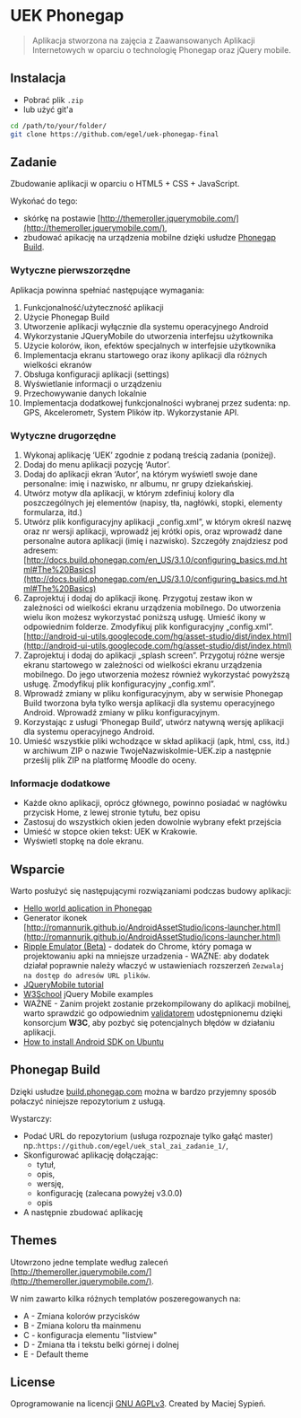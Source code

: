 # UEK Phonegap
> Aplikacja stworzona na zajęcia z Zaawansowanych Aplikacji Internetowych w oparciu o technologię Phonegap oraz jQuery mobile.

## Instalacja

 - Pobrać plik `.zip`
 - lub użyć git'a

```bash
cd /path/to/your/folder/
git clone https://github.com/egel/uek-phonegap-final
```

## Zadanie
Zbudowanie aplikacji w oparciu o HTML5 + CSS + JavaScript.

Wykońać do tego:

  - skórkę na postawie [http://themeroller.jquerymobile.com/](http://themeroller.jquerymobile.com/),
  - zbudować apikację na urządzenia mobilne dzięki usłudze [Phonegap Build](http://build.phonegap.com).


### Wytyczne pierwszorzędne

Aplikacja powinna spełniać następujące wymagania:

  1. Funkcjonalność/użyteczność aplikacji
  2. Użycie Phonegap Build
  3. Utworzenie aplikacji wyłącznie dla systemu operacyjnego Android
  4. Wykorzystanie JQueryMobile do utworzenia interfejsu użytkownika
  5. Użycie kolorów, ikon, efektów specjalnych w interfejsie użytkownika
  6. Implementacja ekranu startowego oraz ikony aplikacji dla różnych wielkości ekranów
  7. Obsługa konfiguracji aplikacji (settings)
  8. Wyświetlanie informacji o urządzeniu
  9. Przechowywanie danych lokalnie
  10. Implementacja dodatkowej funkcjonalności wybranej przez sudenta: np. GPS, Akcelerometr, System Plików itp. Wykorzystanie API.


### Wytyczne drugorzędne

  1. Wykonaj aplikację ‘UEK’ zgodnie z podaną treścią zadania (poniżej).
  2. Dodaj do menu aplikacji pozycję ‘Autor’.
  3. Dodaj do aplikacji ekran ‘Autor’, na którym wyświetl swoje dane personalne: imię i nazwisko, nr albumu, nr grupy dziekańskiej.
  4. Utwórz motyw dla aplikacji, w którym zdefiniuj kolory dla poszczególnych jej elementów (napisy, tła, nagłówki, stopki, elementy formularza, itd.)
  5. Utwórz plik konfiguracyjny aplikacji „config.xml”, w którym określ nazwę oraz nr wersji aplikacji, wprowadź jej krótki opis, oraz wprowadź dane personalne autora aplikacji (imię i nazwisko). Szczegóły znajdziesz pod adresem: [http://docs.build.phonegap.com/en_US/3.1.0/configuring_basics.md.html#The%20Basics](http://docs.build.phonegap.com/en_US/3.1.0/configuring_basics.md.html#The%20Basics)
  6. Zaprojektuj i dodaj do aplikacji ikonę. Przygotuj zestaw ikon w zależności od wielkości ekranu urządzenia mobilnego. Do utworzenia wielu ikon możesz wykorzystać poniższą usługę. Umieść ikony w odpowiednim folderze. Zmodyfikuj plik konfiguracyjny „config.xml”. [http://android-ui-utils.googlecode.com/hg/asset-studio/dist/index.html](http://android-ui-utils.googlecode.com/hg/asset-studio/dist/index.html)
  7. Zaprojektuj i dodaj do aplikacji „splash screen”. Przygotuj różne wersje ekranu startowego w zależności od wielkości ekranu urządzenia mobilnego. Do jego utworzenia możesz również wykorzystać powyższą usługę. Zmodyfikuj plik konfiguracyjny „config.xml”.
  8. Wprowadź zmiany w pliku konfiguracyjnym, aby w serwisie Phonegap Build tworzona była tylko wersja aplikacji dla systemu operacyjnego Android. Wprowadź zmiany w pliku konfiguracyjnym.
  9. Korzystając z usługi ‘Phonegap Build’, utwórz natywną wersję aplikacji dla systemu operacyjnego Android.
  10. Umieść wszystkie pliki wchodzące w skład aplikacji (apk, html, css, itd.) w archiwum ZIP o nazwie TwojeNazwiskoImie-UEK.zip a następnie prześlij plik ZIP na platformę Moodle do oceny.

### Informacje dodatkowe

  - Każde okno aplikacji, oprócz głównego, powinno posiadać w nagłówku przycisk Home, z lewej stronie tytułu, bez opisu
  - Zastosuj do wszystkich okien jeden dowolnie wybrany efekt przejścia
  - Umieść w stopce okien tekst: UEK w Krakowie.
  - Wyświetl stopkę na dole ekranu.


## Wsparcie
Warto posłużyć się następującymi rozwiązaniami podczas budowy aplikacji:

  - [Hello world aplication in Phonegap](https://github.com/phonegap/phonegap-start)
  - Generator ikonek [http://romannurik.github.io/AndroidAssetStudio/icons-launcher.html](http://romannurik.github.io/AndroidAssetStudio/icons-launcher.html)
  - [Ripple Emulator (Beta)](https://chrome.google.com/webstore/detail/ripple-emulator-beta/geelfhphabnejjhdalkjhgipohgpdnoc) - dodatek do Chrome, który pomaga w projektowaniu apki na mniejsze urzadzenia - WAŻNE: aby dodatek działał poprawnie należy właczyć w ustawieniach rozszerzeń `Zezwalaj na dostęp do adresów URL plików`.
  - [JQueryMobile tutorial](http://www.w3schools.com/jquerymobile/default.asp)
  - [W3School](http://www.w3schools.com/jquerymobile/jquerymobile_examples.asp) jQuery Mobile examples
  - WAŻNE - Zanim projekt zostanie przekompilowany do aplikacji mobilnej, warto sprawdzić go odpowiednim [validatorem](http://validator.w3.org/#validate_by_input) udostępnionemu dzięki konsorcjum **W3C**, aby pozbyć się potencjalnych błędów w działaniu aplikacji.
  - [How to install Android SDK on Ubuntu](http://askubuntu.com/questions/318246/complete-installation-guide-for-android-sdk-adt-bundle-on-ubuntu)


## Phonegap Build

Dzięki usłudze [build.phonegap.com](http://build.phonegap.com) można w bardzo przyjemny sposób połaczyć niniejsze repozytorium z usługą.

Wystarczy:

  - Podać URL do repozytorium (usługa rozpoznaje tylko gałąć master) np.:`https://github.com/egel/uek_stal_zai_zadanie_1/`,
  - Skonfigurować aplikację dołączając:
    - tytuł,
    - opis,
    - wersję,
    - konfigurację (zalecana powyżej v3.0.0)
    - opis
  - A następnie zbudować aplikację

## Themes
Utowrzono jedne template według zaleceń [http://themeroller.jquerymobile.com/](http://themeroller.jquerymobile.com/).

W nim zawarto kilka różnych templatów poszeregowanych na:

  - A - Zmiana kolorów przycisków
  - B - Zmiana koloru tła mainmenu
  - C - konfiguracja elementu "listview"
  - D - Zmiana tła i tekstu belki górnej i dolnej
  - E - Default theme

## License
Oprogramowanie na licencji [GNU AGPLv3](http://www.gnu.org/licenses/agpl-3.0.html). Created by Maciej Sypień.
